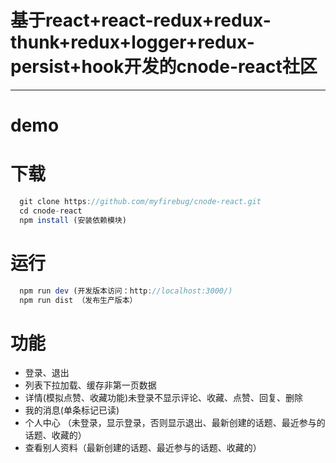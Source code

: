 # 基于react+react-redux+redux-thunk+redux+logger+redux-persist+hook开发的cnode-react社区
---
# demo

# 下载
```javascript
  git clone https://github.com/myfirebug/cnode-react.git
  cd cnode-react
  npm install (安装依赖模块)
```
# 运行
```javascript
  npm run dev (开发版本访问：http://localhost:3000/)
  npm run dist （发布生产版本）
```

# 功能
+ 登录、退出
+ 列表下拉加载、缓存非第一页数据
+ 详情(模拟点赞、收藏功能)未登录不显示评论、收藏、点赞、回复、删除
+ 我的消息(单条标记已读)
+ 个人中心 （未登录，显示登录，否则显示退出、最新创建的话题、最近参与的话题、收藏的）
+ 查看别人资料（最新创建的话题、最近参与的话题、收藏的）




